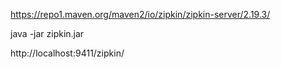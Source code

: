 https://repo1.maven.org/maven2/io/zipkin/zipkin-server/2.19.3/

java -jar zipkin.jar

http://localhost:9411/zipkin/